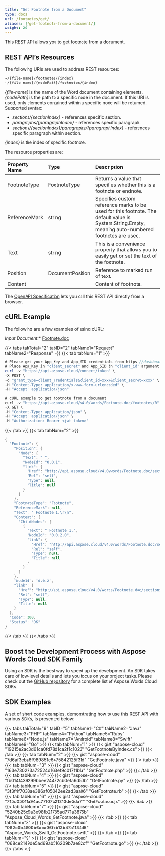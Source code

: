 ```yaml
---
title: "Get Footnote from a Document"
type: docs
url: /footnotes/get/
aliases: [/get-footnote-from-a-document/]
weight: 20
---
```


This REST API allows you to get footnote from a document.

## REST API’s Resources

The following URIs are used to address REST resources:

```HTML
~/{file-name}/footnotes/{index}
~/{file-name}/{nodePath}/footnotes/{index}
```

*{file-name}* is the name of the Word document containing elements.
*{nodePath}* is the path to a specific node in the document. If this URI is used, only elements contained within a specific node will be returned. Supported syntax:

- *sections/{sectionIndex}* - references specific section.
- *paragraphs/{paragraphIndex}* - references specific paragraph.
- *sections/{sectionIndex}/paragraphs/{paragraphIndex}* - references specific paragraph within section.

*{index}* is the index of specific footnote.

The resource properties are:

|Property Name|Type|Description|
| :- | :- | :- |
|FootnoteType|FootnoteType|Returns a value that specifies whether this is a footnote or endnote.|
|ReferenceMark|string|Specifies custom reference marks to be used for this footnote. The default value is System.String.Empty, meaning auto-numbered footnotes are used.|
|Text|string|This is a convenience property that allows you to easily get or set the text of the footnote.|
|Position|DocumentPosition|Reference to marked run of text.|
|Content| |Content of footnote.|
The [OpenAPI Specification](https://apireference.aspose.cloud/words/#/Footnotes/GetFootnote) lets you call this REST API directly from a browser.

## cURL Example

The following are a few examples of using cURL:

*Input Document:** [Footnote.doc](attachments/885418/1180127.doc)

{{< tabs tabTotal="2" tabID="2" tabName1="Request" tabName2="Response" >}}
{{< tab tabNum="1" >}}

```JAVA
# Please get your App_Key and App_SID credentials from https://dashboard.aspose.cloud/#/apps.
# Place App_Key in "client_secret" and App_SID in "client_id" argument.
curl -v "https://api.aspose.cloud/connect/token" \
-X POST \
-d "grant_type=client_credentials&client_id=xxxx&client_secret=xxxx" \
-H "Content-Type: application/x-www-form-urlencoded" \
-H "Accept: application/json"

# cURL example to get footnote from a document
curl -v "https://api.aspose.cloud/v4.0/words/Footnote.doc/footnotes/0" \
-X GET \
-H "Content-Type: application/json" \
-H "Accept: application/json" \
-H "Authorization: Bearer <jwt token>"
```

{{< /tab >}}
{{< tab tabNum="2" >}}

```JAVA
{
  "Footnote": {
    "Position": {
      "Node": {
        "Text": " ",
        "NodeId": "0.0.1",
        "link": {
          "Href": "http://api.aspose.cloud/v4.0/words/Footnote.doc/sections/0/paragraphs/0/runs/1",
          "Rel": "self",
          "Type": null,
          "Title": null
        }
      }
    },
    "FootnoteType": "Footnote",
    "ReferenceMark": null,
    "Text": " Footnote 1.\r\n",
    "Content": {
      "ChildNodes": [
        {
          "Text": " Footnote 1.",
          "NodeId": "0.0.2.0",
          "link": {
            "Href": "http://api.aspose.cloud/v4.0/words/Footnote.doc/sections/0/paragraphs/0/footnotes/0/paragraphs/0",
            "Rel": "self",
            "Type": null,
            "Title": null
          }
        }
      ]
    },
    "NodeId": "0.0.2",
    "link": {
      "Href": "http://api.aspose.cloud/v4.0/words/Footnote.doc/sections/0/paragraphs/0/footnotes/0",
      "Rel": "self",
      "Type": null,
      "Title": null
    }
  },
  "Code": 200,
  "Status": "OK"
}
```

{{< /tab >}}
{{< /tabs >}}

## Boost the Development Process with Aspose Words Cloud SDK Family

Using an SDK is the best way to speed up the development. An SDK takes care of low-level details and lets you focus on your project tasks. Please check out the [GitHub repository](https://github.com/aspose-words-cloud) for a complete list of Aspose.Words Cloud SDKs.

## SDK Examples

A set of short code examples, demonstrating how to use this REST API with various SDKs, is presented below:

{{< tabs tabTotal="9" tabID="5" tabName1="C#" tabName2="Java" tabName3="PHP" tabName4="Python" tabName5="Ruby" tabName6="Node.js" tabName7="Android" tabName8="Swift" tabName9="Go" >}}
{{< tab tabNum="1" >}}
{{< gist "aspose-cloud" "19215e2ac3d61ca0fd78d1ca2f1c1023" "GetFootnoteByIndex.cs" >}}
{{< /tab >}}
{{< tab tabNum="2" >}}
{{< gist "aspose-cloud" "7d6af3eba6f989851e6475842125f31d" "GetFootnote.java" >}}
{{< /tab >}}
{{< tab tabNum="3" >}}
{{< gist "aspose-cloud" "163e730223a72524d163ef9c017f1b1a" "GetFootnote.php" >}}
{{< /tab >}}
{{< tab tabNum="4" >}}
{{< gist "aspose-cloud" "fb014f439299bbee24472cb0efa6d50b" "GetFootnote.py" >}}
{{< /tab >}}
{{< tab tabNum="5" >}}
{{< gist "aspose-cloud" "3f3f4f7033ae386af05042ee2ad3aa06" "GetFootnote.rb" >}}
{{< /tab >}}
{{< tab tabNum="6" >}}
{{< gist "aspose-cloud" "715d05011a94ac77f67b21213de5da7f" "GetFootnote.js" >}}
{{< /tab >}}
{{< tab tabNum="7" >}}
{{< gist "aspose-cloud" "5240b25c9a3e98fb21785ad771a3876b" "Aspose_Cloud_Words_GetFootnote.java" >}}
{{< /tab >}}
{{< tab tabNum="8" >}}
{{< gist "aspose-cloud" "982e9b4809b6aca96fbb13b47a1184d5" "Aspose_Words_Swift_GetFootnote.swift" >}}
{{< /tab >}}
{{< tab tabNum="9" >}}
{{< gist "aspose-cloud" "068ce2149de5ad69ab516209b7ae82cf" "GetFootnote.go" >}}
{{< /tab >}}
{{< /tabs >}}
